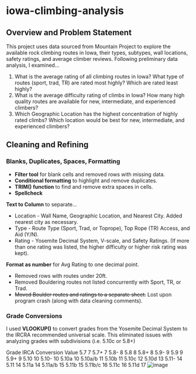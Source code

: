 # iowa-climbing-analysis

## Overview and Problem Statement
This project uses data sourced from Mountain Project to explore the available rock climbing routes in Iowa, their types, subtypes, wall locations, safety ratings, and average climber reviews. Following preliminary data analysis, I examined...

1. What is the average rating of all climbing routes in Iowa? What type of routes (sport, trad, TR) are rated most highly? Which are rated least highly?
2. What is the average difficulty rating of climbs in Iowa? How many high quality routes are available for new, intermediate, and experienced climbers?
3. Which Geographic Location has the highest concentration of highly rated climbs? Which location would be best for new, intermediate, and experienced climbers?
   
## Cleaning and Refining

### Blanks, Duplicates, Spaces, Formatting
- **Filter tool** for blank cells and removed rows with missing data.
- **Conditional formatting** to highlight and remove duplicates.
- **TRIM() function** to find and remove extra spaces in cells.
- **Spellcheck**

**Text to Column** to separate...
- Location - Wall Name, Geographic Location, and Nearest City. Added nearest city as necessary. 
- Type - Route Type (Sport, Trad, or Toprope), Top Rope (TR) Access, and Aid (Y/N).
- Rating - Yosemite Decimal System, V-scale, and Safety Ratings. (If more than one rating was listed, the higher difficulty or higher risk rating was kept).

**Format as number** for Avg Rating to one decimal point.

- Removed rows with routes under 20ft. 
- Removed Bouldering routes not listed concurrently with Sport, TR, or Trad. 
- ~~Moved Boulder routes and ratings to a separate sheet.~~ Lost upon program crash (along with data cleaning comments). 

### Grade Conversions
I used **VLOOKUP()** to convert grades from the Yosemite Decimal System to the IRCRA recommended universal scale. This eliminated issues with analyzing grades with subdivisions (i.e. 5.10c or 5.8+)

Grade	IRCA Conversion Value
5.7	7
5.7+	7
5.8-	8
5.8	8
5.8+	8
5.9-	9
5.9	9
5.9+	9
5.10	10
5.10-	10
5.10a	10
5.10a/b	11
5.10b	11
5.10c	12
5.10d	13
5.11-	14
5.11	14
5.11a	14
5.11a/b	15
5.11b	15
5.11b/c	16
5.11c	16
5.11d	17
![image](https://github.com/user-attachments/assets/a307cd04-3e08-4fd4-bafc-dfdb2b93a505)

